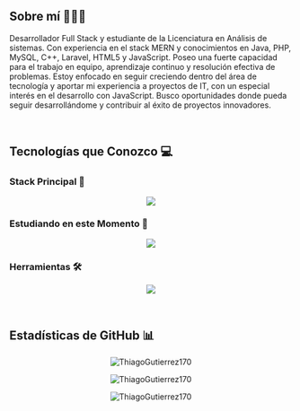 ## Sobre mí 👨🏻‍💻

Desarrollador Full Stack y estudiante de la Licenciatura en Análisis de sistemas. Con experiencia en el stack MERN y conocimientos en Java, PHP, MySQL, C++, Laravel, HTML5 y JavaScript. Poseo una fuerte capacidad para el trabajo en equipo, aprendizaje continuo y resolución efectiva de problemas. Estoy enfocado en seguir creciendo dentro del área de tecnología y aportar mi experiencia a proyectos de IT, con un especial interés en el desarrollo con JavaScript. Busco oportunidades donde pueda seguir desarrollándome y contribuir al éxito de proyectos innovadores.

<br>

## Tecnologías que Conozco 💻

### Stack Principal 🚀
<p align="center">
  <a href="https://skillicons.dev">
    <img src="https://skillicons.dev/icons?i=html,css,bootstrap,js,react,nodejs,express,mongodb,php,mysql,laravel&perline=10" />
  </a>
</p>

### Estudiando en este Momento 📘
<p align="center">
  <a href="https://skillicons.dev">
    <img src="https://skillicons.dev/icons?i=spring,java,py,cpp,npm&perline=10" />
  </a>
</p>

### Herramientas 🛠️
<p align="center">
  <a href="https://skillicons.dev">
    <img src="https://skillicons.dev/icons?i=git,github,postman,vscode&perline=10" />
  </a>
</p>

<br>

## Estadísticas de GitHub 📊

<p align="center">
  <img src="https://github-readme-stats.vercel.app/api?username=ThiagoGutierrez170&show_icons=true&theme=dark&locale=es" alt="ThiagoGutierrez170" />
</p>

<p align="center">
  <img src="https://github-readme-streak-stats.herokuapp.com/?user=ThiagoGutierrez170&theme=dark" alt="ThiagoGutierrez170" />
</p>

<p align="center">
  <img src="https://github-readme-stats.vercel.app/api/top-langs?username=ThiagoGutierrez170&show_icons=true&theme=dark&locale=es&layout=compact" alt="ThiagoGutierrez170" />
</p>
